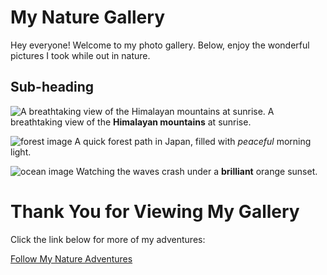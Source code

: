 # My Nature Gallery

Hey everyone! Welcome to my photo gallery.
Below, enjoy the wonderful pictures I took while out in nature.

## Sub-heading

![A breathtaking view of the **Himalayan mountains** at sunrise.](https://cdn.britannica.com/74/114874-050-6E04C88C/North-Face-Mount-Everest-Tibet-Autonomous-Region.jpg)
A breathtaking view of the **Himalayan mountains** at sunrise.

![forest image](https://cdn.expeditions.com/globalassets/expedition-stories/the-ancient-forest-on-japans-yakushima-island/shutterstock_423304240.jpg?width=1920&height=1080&mode=crop&scale=none&quality=50)
A quick forest path in Japan, filled with *peaceful* morning light.

![ocean image](https://i.pinimg.com/736x/c3/53/8d/c3538d7ef943e6715e07f841b3525e36.jpg)
Watching the waves crash under a **brilliant** orange sunset.


# Thank You for Viewing My Gallery

Click the link below for more of my adventures:

[Follow My Nature Adventures](https://www.nationalgeographic.com/photography)